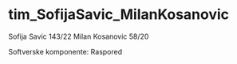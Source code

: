 # tim_SofijaSavic_MilanKosanovic

Sofija Savic 143/22 
Milan Kosanovic 58/20

Softverske komponente: Raspored
